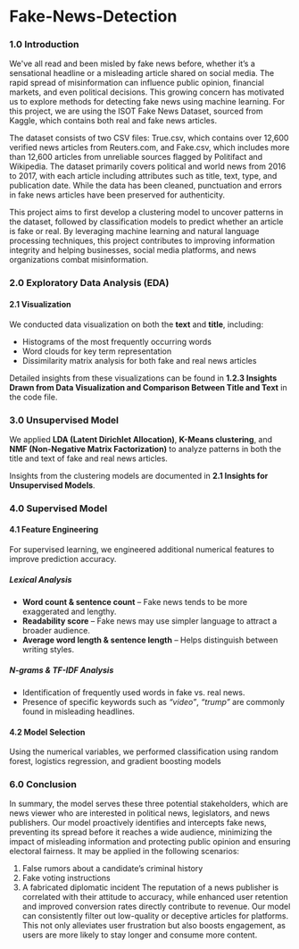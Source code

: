 # Fake-News-Detection

### 1.0 Introduction
We've all read and been misled by fake news before, whether it’s a sensational headline or a misleading article shared on social media. The rapid spread of misinformation can influence public opinion, financial markets, and even political decisions. This growing concern has motivated us to explore methods for detecting fake news using machine learning. For this project, we are using the ISOT Fake News Dataset, sourced from Kaggle, which contains both real and fake news articles. 

The dataset consists of two CSV files: True.csv, which contains over 12,600 verified news articles from Reuters.com, and Fake.csv, which includes more than 12,600 articles from unreliable sources flagged by Politifact and Wikipedia. The dataset primarily covers political and world news from 2016 to 2017, with each article including attributes such as title, text, type, and publication date. While the data has been cleaned, punctuation and errors in fake news articles have been preserved for authenticity. 

This project aims to first develop a clustering model to uncover patterns in the dataset, followed by classification models to predict whether an article is fake or real. By leveraging machine learning and natural language processing techniques, this project contributes to improving information integrity and helping businesses, social media platforms, and news organizations combat misinformation.

### 2.0 Exploratory Data Analysis (EDA)  

#### 2.1 Visualization  
We conducted data visualization on both the **text** and **title**, including:  
- Histograms of the most frequently occurring words  
- Word clouds for key term representation  
- Dissimilarity matrix analysis for both fake and real news articles  

Detailed insights from these visualizations can be found in **1.2.3 Insights Drawn from Data Visualization and Comparison Between Title and Text** in the code file.  

### 3.0 Unsupervised Model  
We applied **LDA (Latent Dirichlet Allocation)**, **K-Means clustering**, and **NMF (Non-Negative Matrix Factorization)** to analyze patterns in both the title and text of fake and real news articles.  

Insights from the clustering models are documented in **2.1 Insights for Unsupervised Models**.  

### 4.0 Supervised Model  

#### 4.1 Feature Engineering  
For supervised learning, we engineered additional numerical features to improve prediction accuracy.  

##### **Lexical Analysis**  
- **Word count & sentence count** – Fake news tends to be more exaggerated and lengthy.  
- **Readability score** – Fake news may use simpler language to attract a broader audience.  
- **Average word length & sentence length** – Helps distinguish between writing styles.  

##### **N-grams & TF-IDF Analysis**  
- Identification of frequently used words in fake vs. real news.  
- Presence of specific keywords such as *“video”*, *“trump”* are commonly found in misleading headlines.  


 #### 4.2 Model Selection
 Using the numerical variables, we performed classification using random forest, logistics regression, and gradient boosting models

 ### 6.0 Conclusion
In summary, the model serves these three potential stakeholders, which are news viewer who are interested in political news, legislators, and news publishers.  Our model proactively identifies and intercepts fake news, preventing its spread before it reaches a wide audience, minimizing the impact of misleading information and protecting public opinion and ensuring electoral fairness. It may be applied in the following scenarios:
1. False rumors about a candidate’s criminal history
2. Fake voting instructions
3. A fabricated diplomatic incident
The reputation of a news publisher is correlated with their attitude to accuracy, while enhanced user retention and improved conversion rates directly contribute to revenue. Our model can consistently filter out low-quality or deceptive articles for platforms. This not only alleviates user frustration but also boosts engagement, as users are more likely to stay longer and consume more content. 
